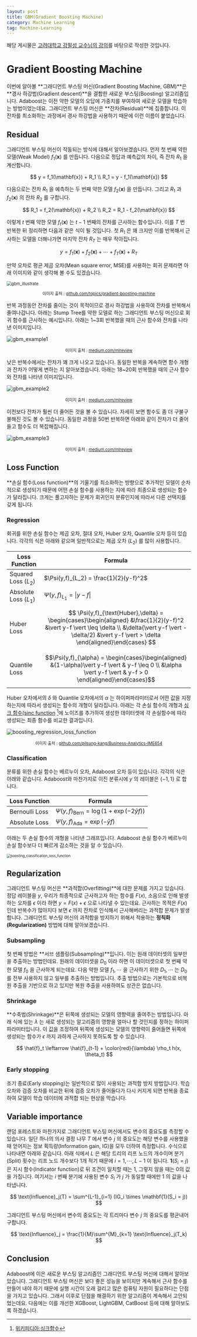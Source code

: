 ```yaml
---
layout: post
title: GBM(Gradient Boosting Machine)
category: Machine Learning
tag: Machine-Learning
---
```




해당 게시물은 [고려대학교 강필성 교수님의 강의](https://github.com/pilsung-kang/Business-Analytics-IME654-)를 바탕으로 작성한 것입니다.

# Gradient Boosting Machine

이번에 알아볼 **그래디언트 부스팅 머신(Gradient Boosting Machine, GBM)**은 **경사 하강법(Gradient descent)**을 결합한 새로운 부스팅(Boosting) 알고리즘입니다. Adaboost는 이전 약한 모델의 오답에 가중치를 부여하여 새로운 모델을 학습하는 방법이었는데요. 그래디언트 부스팅 머신은 **잔차(Residual)**에 집중합니다. 이 잔차를 최소화하는 과정에서 경사 하강법을 사용하기 때문에 이런 이름이 붙었습니다.



## Residual

그래디언트 부스팅 머신이 작동되는 방식에 대해서 알아보겠습니다. 먼저 첫 번째 약한 모델(Weak Model) $f_1(\mathbf{x})$ 를 만듭니다. 다음으로 정답과 예측값의 차이, 즉 잔차 $R_1$ 을 계산합니다.


$$
y = f_1(\mathbf{x}) + R_1 \\
R_1 = y - f_1(\mathbf{x})
$$


다음으로는 잔차 $R_1$ 을 예측하는 두 번째 약한 모델 $f_2(\mathbf{x})$ 을 만듭니다. 그리고 $R_1$ 과 $f_2(\mathbf{x})$ 의 잔차 $R_2$ 를 구합니다.


$$
R_1 = f_2(\mathbf{x}) + R_2 \\
R_2 = R_1 - f_2(\mathbf{x})
$$


이렇게 $t$ 번째 약한 모델 $f_t(\mathbf{x})$ 는 $t-1$ 번째의 잔차를 근사하는 함수입니다. 이를 $T$ 번 반복한 뒤 정리하면 다음과 같은 식이 될 것입니다. 첫 $R_1$ 은 꽤 크지만 이를 반복해서 근사하는 모델을 더해나가면 마지막 잔차 $R_T$ 는 매우 작아집니다.


$$
y = f_1(\mathbf{x}) + f_2(\mathbf{x}) + \cdots + f_T(\mathbf{x}) + R_{T}
$$


만약 오차로 평균 제곱 오차(Mean square error, MSE)를 사용하는 회귀 문제라면 아래 이미지와 같이 생각해 볼 수도 있겠습니다. 

<img src="https://user-images.githubusercontent.com/45377884/111873541-0f6ff680-89d4-11eb-940f-a5d270b26dda.png" alt="gbm_illustrate" style="zoom:80%;" />

<p align="center" style="font-size:80%">이미지 출처 : <a href="https://github.com/topics/gradient-boosting-machine">github.com/topics/gradient-boosting-machine</a></p>

반복 과정동안 잔차를 줄이는 것이 목적이므로 경사 하강법을 사용하여 잔차를 반복해서 줄여나갑니다. 아래는 Stump Tree를 약한 모델로 하는 그래디언트 부스팅 머신으로 회귀 함수를 근사하는 예시입니다. 아래는 1~3회 반복했을 때의 근사 함수와 잔차를 나타낸 이미지입니다.

![gbm_example1](https://miro.medium.com/max/700/1*2fGb3jTF85XyHtnpJYA8ug.png)

<p align="center" style="font-size:80%">이미지 출처 : <a href="https://medium.com/mlreview/gradient-boosting-from-scratch-1e317ae4587d">medium.com/mlreview</a></p>

낮은 반복수에서는 잔차가 꽤 크게 나오고 있습니다. 동일한 반복을 계속하면 함수 개형과 잔차가 어떻게 변하는 지 알아보겠습니다. 아래는 18~20회 반복했을 때의 근사 함수와 잔차를 나타낸 이미지입니다.

![gbm_example2](https://miro.medium.com/max/642/1*Ram0yHpCwXWZ23HZUN1QwA.png)

<p align="center" style="font-size:80%">이미지 출처 : <a href="https://medium.com/mlreview/gradient-boosting-from-scratch-1e317ae4587d">medium.com/mlreview</a></p>

이전보다 잔차가 훨씬 더 줄어든 것을 볼 수 있습니다. 자세히 보면 함수도 좀 더 구불구불해진 것도 볼 수 있습니다. 동일한 과정을 50번 반복하면 아래와 같이 잔차가 더 줄어들고 함수도 더 복잡해집니다.

![gbm_example3](https://miro.medium.com/max/700/1*tNYXUUU23kcoiww26Uh6jw.png)

<p align="center" style="font-size:80%">이미지 출처 : <a href="https://medium.com/mlreview/gradient-boosting-from-scratch-1e317ae4587d">medium.com/mlreview</a></p>

## Loss Function

**손실 함수(Loss function)**의 기울기를 최소화하는 방향으로 추가적인 모델이 순차적으로 생성되기 때문에 어떤 손실 함수를 사용하는 지에 따라 최종으로 생성되는 함수가 달라집니다. 크게는 풀고자하는 문제가 회귀인지 분류인지에 따라서 다른 선택지를 갖게 됩니다.

### Regression

회귀를 위한 손실 함수는 제곱 오차, 절대 오차, Huber 오차, Quantile 오차 등이 있습니다. 각각의 식은 아래와 같으며 일반적으로는 제곱 오차 $(L_2)$ 를 많이 사용합니다.

| Loss Function         | Formula                                                      |
| --------------------- | ------------------------------------------------------------ |
| Squared Loss $(L_2)$  | $\Psi(y,f)_{L_2} = \frac{1}{2}(y-f)^2$                       |
| Absolute Loss $(L_1)$ | $\Psi(y,f)_{L_1} = \vert y-f \vert$                          |
| Huber Loss            | $$  \Psi(y,f)_{\text{Huber},\delta} = \begin{cases}\begin{aligned} &\frac{1}{2}(y-f)^2  &\vert y-f \vert \leq \delta \\ &\delta(\vert y-f \vert - \delta/2) &\vert y-f \vert > \delta \end{aligned}\end{cases} $$ |
| Quantile Loss         | $$\Psi(y,f)_{\alpha} = \begin{cases}\begin{aligned} &(1-\alpha)\vert y-f \vert & y-f \leq 0 \\ &\alpha \vert y-f \vert & y-f > 0 \end{aligned}\end{cases}$$ |

Huber 오차에서의 $\delta$ 와 Quantile 오차에서의 $\alpha$ 는 하이퍼파라미터로서 어떤 값을 지정하는지에 따라서 생성되는 함수의 개형이 달라집니다. 아래는 각 손실 함수의 개형과 [싱크 함수(sinc function](https://ko.wikipedia.org/wiki/%EC%8B%B1%ED%81%AC%ED%95%A8%EC%88%98) [^1]에 노이즈를 추가하여 생성한 데이터셋에 각 손실함수에 따라 생성되는 최종 함수를 비교한 결과입니다.

![boosting_regression_loss_function](https://user-images.githubusercontent.com/45377884/111876985-7dbcb500-89e4-11eb-8bf9-5e10daab75a4.png)

<p align="center" style="font-size:80%">이미지 출처 : <a href="https://github.com/pilsung-kang/Business-Analytics-IME654-">github.com/pilsung-kang/Business-Analytics-IME654</a></p>

### Classification

분류를 위한 손실 함수는 베르누이 오차, Adaboost 오차 등이 있습니다. 각각의 식은 아래와 같습니다. Adaboost와 마찬가지로 이진 분류시에 $y$ 의 레이블은 $\{-1, 1\}$ 로 합니다.

| Loss Function  | Formula                                            |
| -------------- | -------------------------------------------------- |
| Bernoulli Loss | $\Psi(y,f)_\text{Bern} = \log(1+\exp(-2\bar{y}f))$ |
| Absolute Loss  | $\Psi(y,f)_\text{Ada} = \exp(-\bar{y}f)$           |

아래는 두 손실 함수의 개형을 나타낸 그래프입니다. Adaboost 손실 함수가 베르누이 손실 함수보다 더 빠르게 감소하는 것을 알 수 있습니다. 

<img src="https://user-images.githubusercontent.com/45377884/111877231-ac875b00-89e5-11eb-8e8c-78e3eac3769a.png" alt="boosting_classification_loss_function" style="zoom: 67%;" />



## Regularization

그래디언트 부스팅 머신은 **과적합(Overfitting)**에 대한 문제를 가지고 있습니다. 정답 레이블을 $y$, 우리가 최종적으로 근사하고자 하는 함수를 $F(x)$, 소음으로 인해 발생하는 오차를 $\epsilon$ 이라 하면 $y = F(x) + \epsilon$ 으로 나타낼 수 있는데요. 근사하는 목적은 $F(x)$ 인데 반복수가 많아지다 보면 $\epsilon$ 까지 잔차로 인식해서 근사해버리는 과적합 문제가 발생합니다. 그래디언트 부스팅 머신의 과적합을 방지하기 위해서 적용하는 **정칙화(Regularization)** 방법에 대해 알아보겠습니다.



### Subsampling

첫 번째 방법은 **서브 샘플링(Subsampling)**입니다. 이는 원래 데이터셋의 일부만을 추출하는 방법인데요. 원래의 데이터셋을 $D_0$ 이라 하면 이 데이터셋으로 첫 번째 약한 모델 $f_0$ 을 근사하게 되는데요. 다음 약한 모델 $f_1, \cdots$ 을 근사하기 위한 $D_1, \cdots$ 는 $D_0$ 를 전부 사용하지 않고 일부를 추출하는 방법입니다. 추출 방법으로는 기본적으로 비복원 추출을 기반으로 하고 있지만 복원 추출을 사용하여도 상관은 없습니다.



### Shrinkage

**수축법(Shrinkage)**은 뒤쪽에 생성되는 모델의 영향력을 줄여주는 방법입니다. 아래 식에 있는 $\lambda$ 는 새로 생성되는 알고리즘의 영향을 얼마나 할 것인지를 정하는 하이퍼파라미터입니다. 이 값을 조정하여 뒤쪽에 생성되는 모델의 영향력이 줄어들면 뒤쪽에 생성되는 함수가 $\epsilon$ 까지 과하게 근사하지 못하도록 할 수 있습니다.


$$
\hat{f}_t \leftarrow \hat{f}_{t-1} + \color{red}{\lambda} \rho_t h(x, \theta_t)
$$


### Early stopping

조기 종료(Early stopping)는 일반적으로 많이 사용되는 과적합 방지 방법입니다. 학습 오차와 검증 오차를 비교한 뒤에 검증 오차가 줄어들다가 다시 커지게 되면 반복을 종료하여 모델이 학습 데이터에 과적합 되는 현상을 막습니다.

## Variable importance

랜덤 포레스트와 마찬가지로 그래디언트 부스팅 머신에서도 변수의 중요도를 측정할 수 있습니다. 일단 하나의 의사 결정 나무 $T$ 에서 변수 $j$ 의 중요도는 해당 변수를 사용했을 때 얻어지는 정보 획득량(Information gain, IG)을 모두 더하여 측정합니다. 수식으로 나타내면 아래와 같습니다. 아래 식에서 $L$ 은 해당 트리의 리프 노드의 개수이며 분기(Split) 횟수는 리프 노드 개수보다 1개 적기 때문에 $i = 1, \cdots, L-1$ 이 됩니다. $\mathbf{1}(S_i = j)$ 은 지시 함수(Indicator function)로 뒤 조건이 일치할 때는 $1$, 그렇지 않을 때는 $0$의 값을 가집니다. 여기서는 $i$ 번째 분기에 사용된 변수 $S_i$ 가 $j$ 가 동일할 때에만 $1$ 의 값을 나타냅니다.


$$
\text{Influence}_j(T) = \sum^{L-1}_{i=1} (IG_i \times \mathbf{1}(S_i = j))
$$


그래디언트 부스팅 머신에서 변수의 중요도는 각 트리마다 변수 $j$ 의 중요도를 평균내어 구합니다.


$$
\text{Influence}_j = \frac{1}{M}\sum^{M}_{k=1} \text{Influence}_j(T_k) 
$$


## Conclusion

Adaboost에 이은 새로운 부스팅 알고리즘인 그래디언트 부스팅 머신에 대해서 알아보았습니다. 그래디언트 부스팅 머신은 보다 좋은 성능을 보이지만 계속해서 근사 함수를 만들어 내야 하기 때문에 실행 시간이 오래 걸리고 많은 컴퓨팅 자원이 필요하다는 단점을 가지고 있습니다. 그래서 이후로 단점을 해결하기 위한 알고리즘이 계속해서 고안되었는데요. 다음에는 이를 개선한 XGBoost, LightGBM, CatBoost 등에 대해 알아보도록 하겠습니다.

[^1]: [위키피디아:싱크함수](https://ko.wikipedia.org/wiki/%EC%8B%B1%ED%81%AC%ED%95%A8%EC%88%98)

